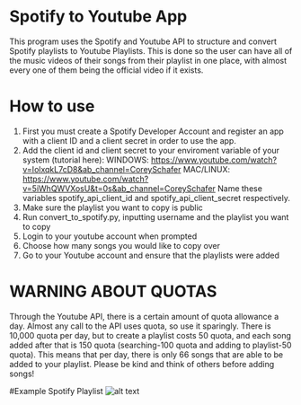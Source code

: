 # Spotify to Youtube App

This program uses the Spotify and Youtube API to structure and convert Spotify playlists to Youtube Playlists. This is done so the user can have all of the music videos of their songs from their playlist in one place, with almost every one of them being the official video if it exists.

# How to use

1. First you must create a Spotify Developer Account and register an app with a client ID and a client secret in order to use the app.
2. Add the client id and client secret to your enviroment variable of your system (tutorial here):
   WINDOWS: https://www.youtube.com/watch?v=IolxqkL7cD8&ab_channel=CoreySchafer
   MAC/LINUX: https://www.youtube.com/watch?v=5iWhQWVXosU&t=0s&ab_channel=CoreySchafer
   Name these variables spotify_api_client_id and spotify_api_client_secret respectively.
3.  Make sure the playlist you want to copy is public
4.  Run convert_to_spotify.py, inputting username and the playlist you want to copy
5.  Login to your youtube account when prompted
6.  Choose how many songs you would like to copy over
7.  Go to your Youtube account and ensure that the playlists were added

# WARNING ABOUT QUOTAS

Through the Youtube API, there is a certain amount of quota allowance a day. Almost any call to the API uses quota, so use it sparingly. There is 10,000 quota per day, but to create a playlist costs 50 quota, and each song added after that is 150 quota (searching-100 quota and adding to playlist-50 quota). This means that per day, there is only 66 songs that are able to be added to your playlist. Please be kind and think of others before adding songs!

#Example Spotify Playlist
![alt text](https://imgur.com/a/ypHzzfD)
